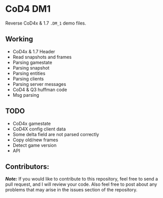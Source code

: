 # CoD4 DM1
Reverse CoD4x & 1.7 ``.DM_1`` demo files.

## Working
* CoD4x & 1.7 Header
* Read snapshots and frames
* Parsing gamestate
* Parsing snapshot
* Parsing entities
* Parsing clients
* Parsing server messages
* CoD4 & Q3 huffman code
* Msg parsing

## TODO
* CoD4x gamestate
* CoD4X config client data
* Some delta field are not parsed correctly
* Copy old/new frames
* Detect game version
* API

## Contributors:
***Note:*** If you would like to contribute to this repository, feel free to send a pull request, and I will review your code. Also feel free to post about any problems that may arise in the issues section of the repository.

